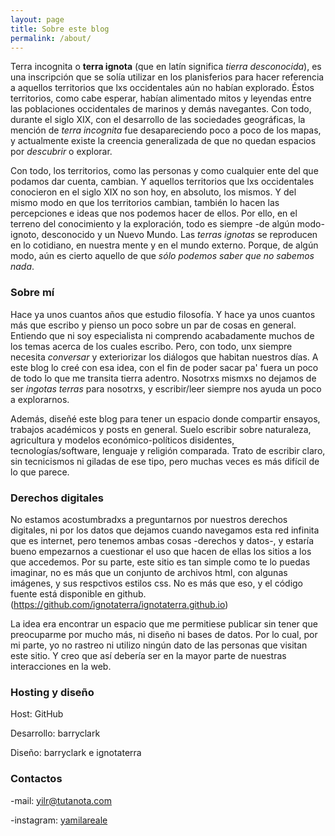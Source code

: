 ```yaml
---
layout: page
title: Sobre este blog
permalink: /about/
---
```


Terra incognita o **terra ignota** (que en latín significa *tierra desconocida*), es una inscripción que se solía utilizar en los
planisferios para hacer referencia a aquellos territorios que lxs occidentales aún no habían explorado. Éstos territorios, como cabe 
esperar, habían alimentado mitos y leyendas entre las poblaciones occidentales de marinos y demás navegantes. Con todo, durante el siglo XIX, 
con el desarrollo de las sociedades geográficas, la mención de *terra incognita* fue desapareciendo poco a poco de los mapas, y actualmente
existe la creencia generalizada de que no quedan espacios por *descubrir* o explorar. 

Con todo, los territorios, como las personas y como cualquier ente del que podamos dar cuenta, cambian. Y aquellos territorios que lxs occidentales 
conocieron en el siglo XIX no son hoy, en absoluto, los mismos. Y del mismo modo en que los territorios cambian, también lo hacen las 
percepciones e ideas que nos podemos hacer de ellos. Por ello, en el terreno del conocimiento y la exploración, todo es siempre -de algún modo-
ignoto, desconocido y un Nuevo Mundo. Las *terras ignotas* se reproducen en lo cotidiano, en nuestra mente y en el mundo externo. Porque, de algún modo, 
aún es cierto aquello de que *sólo podemos saber que no sabemos nada*.


### Sobre mí

Hace ya unos cuantos años que estudio filosofía. Y hace ya unos cuantos más que escribo y pienso un poco sobre un par de cosas en general. Entiendo que
ni soy especialista ni comprendo acabadamente muchos de los temas acerca de los cuales escribo. Pero, con todo, unx siempre necesita *conversar* y exteriorizar
los diálogos que habitan nuestros días. A este blog lo creé con esa idea, con el fin de poder sacar pa' fuera un poco de todo lo que me transita tierra 
adentro. Nosotrxs mismxs no dejamos de ser *ingotas terras* para nosotrxs, y escribir/leer siempre nos ayuda un poco a explorarnos.

Además, diseñé este blog para tener un espacio donde compartir ensayos, trabajos académicos y posts en general. Suelo escribir sobre naturaleza, agricultura y modelos económico-políticos disidentes, tecnologías/software, lenguaje y religión comparada.
Trato de escribir claro, sin tecnicismos ni giladas de ese tipo, pero muchas veces es más difícil de lo que parece.

### Derechos digitales

No estamos acostumbradxs a preguntarnos por nuestros derechos digitales, ni por los datos que dejamos cuando navegamos esta red infinita que es internet, pero tenemos ambas cosas -derechos y datos-, y estaría bueno empezarnos a cuestionar el uso que hacen de ellas los sitios a los que accedemos. Por su parte, este sitio es tan simple como te lo puedas imaginar, no es más que un conjunto de archivos html, con algunas imágenes, y sus respctivos estilos css. No es más que eso, y el código fuente está disponible en github.
(https://github.com/ignotaterra/ignotaterra.github.io)

La idea era encontrar un espacio que me permitiese publicar sin tener que preocuparme por mucho más, ni diseño ni bases de datos. Por lo cual, por mi parte, yo no rastreo ni utilizo ningún dato de las personas que visitan este sitio. Y creo que así debería ser en la mayor parte de nuestras interacciones en la web.


### Hosting y diseño

Host: GitHub

Desarrollo: barryclark

Diseño: barryclark e ignotaterra 


### Contactos

-mail: [yilr@tutanota.com](mailto:yilr@tutanota.com)

-instagram: [yamilareale](https://www.instagram.com/yamilareale)

